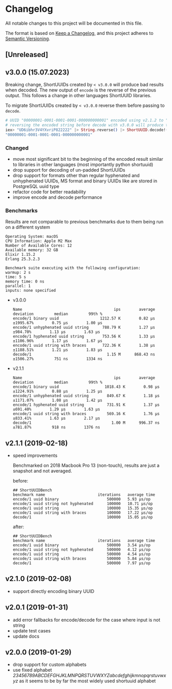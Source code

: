 # Changelog

All notable changes to this project will be documented in this file.

The format is based on [Keep a Changelog](https://keepachangelog.com/en/1.0.0/),
and this project adheres to [Semantic Versioning](https://semver.org/spec/v2.0.0.html).

## [Unreleased]

## v3.0.0 (15.07.2023)

Breaking change, ShortUUIDs created by `< v3.0.0` will produce bad results when decoded.
The new output of `encode` is the reverse of the previous output.
This follows a change in other languages ShortUUID libraries.

To migrate ShortUUIDs created by `< v3.0.0` reverse them before passing to `decode`.

```elixir
# UUID "00000001-0001-0001-0001-000000000001" encoded using v2.1.2 to "UD6ibhr3V4YXvriP822222"
# reversing the encoded string before decode with v3.0.0 will produce the correct result
iex> "UD6ibhr3V4YXvriP822222" |> String.reverse() |> ShortUUID.decode!()
"00000001-0001-0001-0001-000000000001"
```

### Changed
* move most significant bit to the beginning of the encoded result similar to libraries in other languages (most importantly python shortuuid)
* drop support for decoding of un-padded ShortUUIDs
* drop support for formats other than regular hyphenated and unhyphenated UUIDs, MS format and binary UUIDs like are stored in PostgreSQL uuid type
* refactor code for better readability
* improve encode and decode performance

### Benchmarks
Results are not comparable to previous benchmarks due to them being run on a different system
  ```
  Operating System: macOS
  CPU Information: Apple M2 Max
  Number of Available Cores: 12
  Available memory: 32 GB
  Elixir 1.15.2
  Erlang 25.3.2.3

  Benchmark suite executing with the following configuration:
  warmup: 2 s
  time: 5 s
  memory time: 0 ns
  parallel: 1
  inputs: none specified
  ```

* v3.0.0
  ```
  Name                                        ips        average  deviation         median         99th %
  encode/1 binary uuid                  1212.57 K        0.82 μs  ±1995.67%        0.75 μs        1.00 μs
  encode/1 unhyphenated uuid string      788.79 K        1.27 μs   ±984.70%        1.13 μs        1.63 μs
  encode/1 hyphenated uuid string        753.56 K        1.33 μs  ±1106.96%        1.17 μs        1.67 μs
  encode/1 uuid string with braces       722.36 K        1.38 μs  ±1188.51%        1.21 μs        1.83 μs
  decode/1                                 1.15 M      868.43 ns  ±1506.27%         751 ns        1334 ns
  ```

* v2.1.1
  ```
  Name                                        ips        average  deviation         median         99th %
  encode/1 binary uuid                    1018.43 K        0.98 μs  ±1224.91%        0.88 μs        1.25 μs
  encode/1 unhyphenated uuid string        849.67 K        1.18 μs  ±1171.07%        1.08 μs        1.42 μs
  encode/1 hyphenated uuid string          731.91 K        1.37 μs   ±691.40%        1.29 μs        1.63 μs
  encode/1 uuid string with braces         569.16 K        1.76 μs   ±833.41%        1.63 μs        2.17 μs
  decode/1                                   1.00 M      996.37 ns   ±781.87%         918 ns        1376 ns
  ```

## v2.1.1 (2019-02-18)

* speed improvements

  Benchmarked on 2018 Macbook Pro 13 (non-touch), results are just a snapshot
  and not averaged.

  before:

  ```
  ## ShortUUIDBench
  benchmark name                       iterations   average time
  encode/1 uuid binary                     500000   5.93 µs/op
  encode/1 uuid string not hyphenated      100000   10.71 µs/op
  encode/1 uuid string                     100000   15.35 µs/op
  encode/1 uuid string with braces         100000   17.22 µs/op
  decode/1                                 100000   15.05 µs/op
  ```

  after:

  ```
  ## ShortUUIDBench
  benchmark name                       iterations   average time
  encode/1 uuid binary                     500000   3.54 µs/op
  encode/1 uuid string not hyphenated      500000   4.12 µs/op
  encode/1 uuid string                     500000   4.54 µs/op
  encode/1 uuid string with braces         500000   5.84 µs/op
  decode/1                                 500000   7.97 µs/op
  ```

## v2.1.0 (2019-02-08)

* support directly encoding binary UUID

## v2.0.1 (2019-01-31)

* add error fallbacks for encode/decode for the case where input is not string
* update test cases
* update docs

## v2.0.0 (2019-01-29)

* drop support for custom alphabets
* use fixed alphabet _23456789ABCDEFGHJKLMNPQRSTUVWXYZabcdefghijkmnopqrstuvwxyz_ as it seems to be by far the most widely used shortuuid alphabet